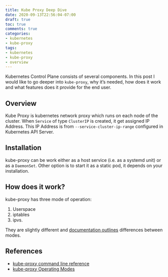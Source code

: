 ```yaml
---
title: Kube Proxy Deep Dive
date: 2020-09-13T22:56:04-07:00
draft: true
toc: true
comments: true
categories:
- kubernetes
- kube-proxy
tags:
- kubernetes
- kube-proxy
- overview
---
```


Kubernetes Control Plane consists of several components. In this post I would like to go deeper into `kube-proxy`, why it’s needed, how does it work and what features does it provide for the end user.
<!--more-->

## Overview
Kube Proxy is kubernetes network proxy which runs on each node of the cluster.
When `Service` of type `ClusterIP` is created, it get assigned IP Address. This IP Address is from `--service-cluster-ip-range` configured in Kubernetes API Server.

## Installation
kube-proxy can be work either as a host service (i.e. as a systemd unit) or as a `DaemonSet`. Other option is to start it as a static pod, it depends on your installation.

## How does it work?
kube-proxy has three mode of operation:
1. Userspace
2. iptables
3. ipvs. 

They are slightly different and [documentation outlines][kube—proxy-overview] differences between modes.


 
## References
- [kube-proxy command line reference][cli-ref]
- [kube-proxy Operating Modes][kube—proxy-overview]

[cli-ref]: <https://kubernetes.io/docs/reference/command-line-tools-reference/kube-proxy/>
[kube—proxy-overview]: <https://kubernetes.io/docs/concepts/services-networking/service/#ips-and-vips>
